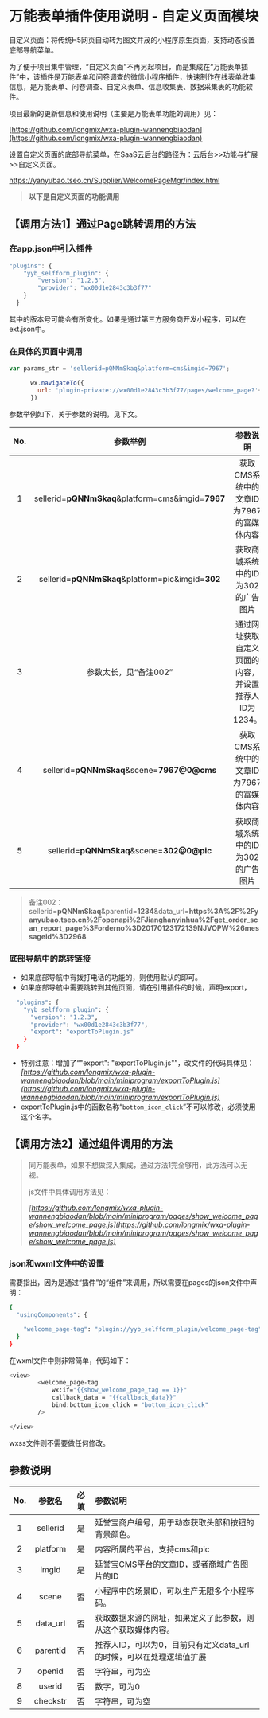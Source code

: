 # 万能表单插件使用说明 - 自定义页面模块

自定义页面：将传统H5网页自动转为图文并茂的小程序原生页面</u>，支持动态设置底部导航菜单。

为了便于项目集中管理，“自定义页面”不再另起项目，而是集成在“万能表单插件”中，该插件是万能表单和问卷调查的微信小程序插件，快速制作在线表单收集信息，是万能表单、问卷调查、自定义表单、信息收集表、数据采集表的功能软件。

项目最新的更新信息和使用说明（主要是万能表单功能的调用）见：

[https://github.com/longmix/wxa-plugin-wannengbiaodan](https://github.com/longmix/wxa-plugin-wannengbiaodan)

设置自定义页面的底部导航菜单，在SaaS云后台的路径为：云后台>>功能与扩展>>自定义页面。

https://yanyubao.tseo.cn/Supplier/WelcomePageMgr/index.html

> **以下是自定义页面的功能调用**

## 【调用方法1】通过Page跳转调用的方法

### 在app.json中引入插件

```javascript
"plugins": {
    "yyb_selfform_plugin": {
        "version": "1.2.3",
        "provider": "wx00d1e2843c3b3f77" 
    }
  }
```

其中的版本号可能会有所变化。如果是通过第三方服务商开发小程序，可以在ext.json中。

### 在具体的页面中调用

```javascript
var params_str = 'sellerid=pQNNmSkaq&platform=cms&imgid=7967';

      wx.navigateTo({
        url: 'plugin-private://wx00d1e2843c3b3f77/pages/welcome_page?'+ params_str  
      })
```

参数举例如下，关于参数的说明，见下文。


| No. | 参数举例 | 参数说明 |
| :-: | :-: | :-: |
| 1 | sellerid=**pQNNmSkaq**&platform=cms&imgid=**7967** | 获取CMS系统中的文章ID为7967的富媒体内容 |
| 2 | sellerid=**pQNNmSkaq**&platform=pic&imgid=**302** | 获取商城系统中的ID为302的广告图片 |
| 3 | 参数太长，见“备注002” | 通过网址获取自定义页面的内容，并设置推荐人ID为1234。 |
| 4 | sellerid=**pQNNmSkaq**&scene=**7967@0@cms** | 获取CMS系统中的文章ID为7967的富媒体内容 |
| 5 | sellerid=**pQNNmSkaq**&scene=**302@0@pic** | 获取商城系统中的ID为302的广告图片 |

> 备注002： sellerid=**pQNNmSkaq**&parentid=**1234**&data_url=**https%3A%2F%2Fyanyubao.tseo.cn%2Fopenapi%2FJianghanyinhua%2Fget_order_scan_report_page%3Forderno%3D20170123172139NJVOPW%26messageid%3D2968**


### 底部导航中的跳转链接

* 如果底部导航中有拨打电话的功能的，则使用默认的即可。
* 如果底部导航中需要跳转到其他页面，请在引用插件的时候，声明export，

```bash
  "plugins": {
    "yyb_selfform_plugin": {
      "version": "1.2.3",
      "provider": "wx00d1e2843c3b3f77",
      "export": "exportToPlugin.js"
    }
  }
```

* 特别注意：增加了“"export": "exportToPlugin.js"”，改文件的代码具体见：*[https://github.com/longmix/wxa-plugin-wannengbiaodan/blob/main/miniprogram/exportToPlugin.js](https://github.com/longmix/wxa-plugin-wannengbiaodan/blob/main/miniprogram/exportToPlugin.js)*
* exportToPlugin.js中的函数名称“`bottom_icon_click`”不可以修改，必须使用这个名字。



## 【调用方法2】通过组件调用的方法

> 同万能表单，如果不想做深入集成，通过方法1完全够用，此方法可以无视。
>
> js文件中具体调用方法见：
>
> *[https://github.com/longmix/wxa-plugin-wannengbiaodan/blob/main/miniprogram/pages/show_welcome_page/show_welcome_page.js](https://github.com/longmix/wxa-plugin-wannengbiaodan/blob/main/miniprogram/pages/show_welcome_page/show_welcome_page.js)*

### json和wxml文件中的设置

需要指出，因为是通过“插件”的“组件”来调用，所以需要在pages的json文件中声明：

```bash
{
  "usingComponents": {

    "welcome_page-tag": "plugin://yyb_selfform_plugin/welcome_page-tag"
  }
}
```

在wxml文件中则非常简单，代码如下：

```bash
<view>
		<welcome_page-tag  
			wx:if="{{show_welcome_page_tag == 1}}"
			callback_data = "{{callback_data}}"
			bind:bottom_icon_click = "bottom_icon_click"
		/>

</view>
```

wxss文件则不需要做任何修改。

## 参数说明


| No. | 参数名 | 必填 | 参数说明 |
| :-: | :-: | :-: | :- |
| 1 | sellerid | 是 | 延誉宝商户编号，用于动态获取头部和按钮的背景颜色。 |
| 2 | platform | 是 | 内容所属的平台，支持cms和pic |
| 3 | imgid | 是 | 延誉宝CMS平台的文章ID，或者商城广告图片的ID |
| 4 | scene | 否 | 小程序中的场景ID，可以生产无限多个小程序码。 |
| 5 | data_url | 否 | 获取数据来源的网址，如果定义了此参数，则从这个获取媒体内容。 |
| 6 | parentid | 否 | 推荐人ID，可以为0，目前只有定义data_url的时候，可以在处理逻辑值扩展 |
| 7 | openid | 否 | 字符串，可为空 |
| 8 | userid | 否 | 数字，可为0 |
| 9 | checkstr | 否 | 字符串，可为空 |
